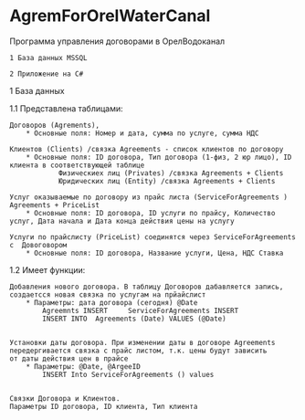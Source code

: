 # AgremForOrelWaterCanal
Программа управления договорами в ОрелВодоканал

    1 База данных MSSQL

    2 Приложение на C#


1 База данных

1.1 Представлена таблицами:

    Договоров (Agrements),
        * Основные поля: Номер и дата, сумма по услуге, сумма НДС
        
    Клиентов (Clients) /связка Agreements - список клиентов по договору
        * Основные поля: ID договора, Тип договора (1-физ, 2 юр лицо), ID клиента в соответствующей таблице
                Физическиех лиц (Privates) /связка Agreements + Clients
                Юридических лиц (Entity) /связка Agreements + Clients
                
    Услуг оказываемые по договору из прайс листа (ServiceForAgreements ) Agreements + PriceList
        * Основные поля: ID договора, ID услуги по прайсу, Количество услуг, Дата начала и Дата конца действия цены на услугу
        
    Услуги по прайслисту (PriceList) соединятся через ServiceForAgreements с  Довоговором
        * Основные поля: ID договора, Название услуги, Цена, НДС Ставка
    

1.2 Имеет функции:
    
    Добавления нового договора. В таблицу Договоров дабавляется запись, создаетсся новая связка по услугам на прйайслист
        * Параметры: дата договора (сегодня) @Date
            Agreemnts INSERT     ServiceForAgreements INSERT 
            INSERT INTO  Agreements (Date) VALUES (@Date)
        
    
    Установки даты договора. При изменении даты в договоре Agreements передергивается связка с прайс листом, т.к. цены будут зависить
    от даты действия цен в прайсе
        * Параметры: @Date, @ArgeeID
            INSERT Into ServiceForAgreements () values
    

    Связки Договора и Клиентов. 
    Параметры ID договора, ID клиента, Тип клиента

    
    
    

